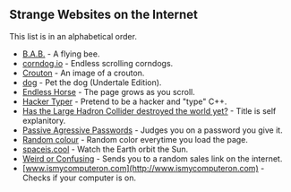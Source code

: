 ## Strange Websites on the Internet
This list is in an alphabetical order.
- [B.A.B.](http://buzzybuzz.biz) - A flying bee.
- [corndog.io](http://corndog.io) - Endless scrolling corndogs.
- [Crouton](https://crouton.net) - An image of a crouton.
- [dog](http://dogs.are.the.most.moe) - Pet the dog (Undertale Edition).
- [Endless Horse](http://endless.horse) - The page grows as you scroll.
- [Hacker Typer](http://www.hackertyper.com) - Pretend to be a hacker and "type" C++.
- [Has the Large Hadron Collider destroyed the world yet?](http://hasthelargehadroncolliderdestroyedtheworldyet.com) - Title is self explanitory.
- [Passive Agressive Passwords](https://trypap.com) - Judges you on a password you give it.
- [Random colour](http://randomcolour.com) - Random color everytime you load the page.
- [spaceis.cool](http://spaceis.cool) - Watch the Earth orbit the Sun.
- [Weird or Confusing](https://weirdorconfusing.com) - Sends you to a random sales link on the internet.
- [www.ismycomputeron.com](http://www.ismycomputeron.com) - Checks if your computer is on.
